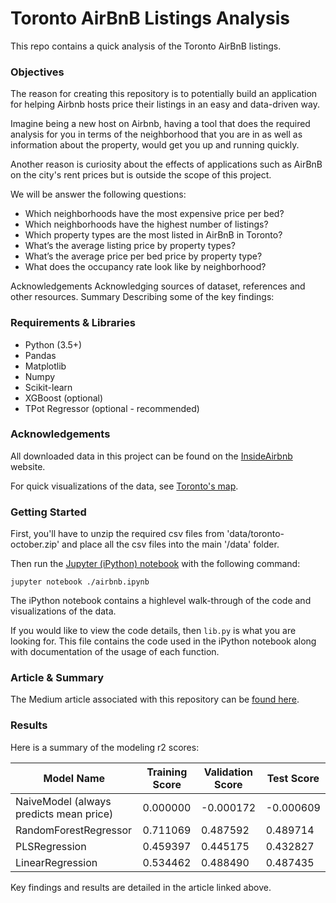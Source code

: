 # Toronto AirBnB Listings Analysis

This repo contains a quick analysis of the Toronto AirBnB listings.

### Objectives

The reason for creating this repository is to potentially build an application for helping Airbnb hosts price their listings in an easy and data-driven way.

Imagine being a new host on Airbnb, having a tool that does the required analysis for you in terms of the neighborhood that you are in as well as information about the property, would get you up and running quickly.

Another reason is curiosity about the effects of applications such as AirBnB on the city's rent prices but is outside the scope of this project.

We will be answer the following questions:

* Which neighborhoods have the most expensive price per bed?
* Which neighborhoods have the highest number of listings?
* Which property types are the most listed in AirBnB in Toronto?
* What’s the average listing price by property types?
* What’s the average price per bed price by property type?
* What does the occupancy rate look like by neighborhood?

Acknowledgements
Acknowledging sources of dataset, references and other resources.
Summary
Describing some of the key findings:

### Requirements & Libraries

* Python (3.5+)
* Pandas
* Matplotlib
* Numpy
* Scikit-learn
* XGBoost (optional)
* TPot Regressor (optional - recommended)


### Acknowledgements

All downloaded data in this project can be found on the [InsideAirbnb](http://insideairbnb.com/get-the-data.html) website.

For quick visualizations of the data, see [Toronto's map](http://insideairbnb.com/toronto/).


### Getting Started

First, you'll have to unzip the required csv files from 'data/toronto-october.zip' and place
all the csv files into the main '/data' folder.

Then run the [Jupyter (iPython) notebook](airbnb.ipynb) with the following command:

```
jupyter notebook ./airbnb.ipynb
```

The iPython notebook contains a highlevel walk-through of the code and visualizations
of the data.

If you would like to view the code details, then `lib.py` is what you are looking for.
This file contains the code used in the iPython notebook along with documentation
of the usage of each function.


### Article & Summary

The Medium article associated with this repository can be [found here](https://medium.com/@faisalaltameemi/airbnb-listings-analysis-in-toronto-october-2018-2a5358bae007).

### Results

Here is a summary of the modeling r2 scores:

| Model Name                              |  Training Score | 	Validation Score | 	Test Score |
| --------------------------------------- | --------------- | ----------------- | ----------- |
| NaiveModel (always predicts mean price) | 	0.000000       | 	-0.000172        | 	-0.000609  |
| RandomForestRegressor                   | 	0.711069       | 	0.487592         | 	0.489714   |
| PLSRegression                           | 	0.459397       | 	0.445175         | 	0.432827   |
| LinearRegression                        | 	0.534462       | 	0.488490         | 	0.487435   |

Key findings and results are detailed in the article linked above.